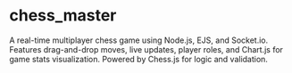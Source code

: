 # chess_master
A real-time multiplayer chess game using Node.js, EJS, and Socket.io. Features drag-and-drop moves, live updates, player roles, and Chart.js for game stats visualization. Powered by Chess.js for logic and validation.
